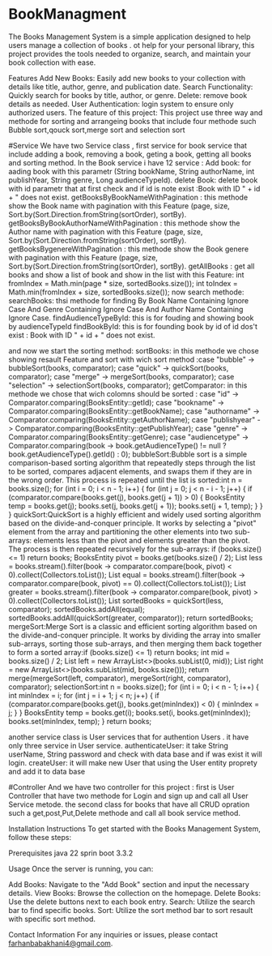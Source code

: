 # BookManagment

The Books Management System is a simple application designed to help users manage a collection of books . ot help for your personal library, this project provides the tools needed to organize, search, and maintain your book collection with ease. 

Features
Add New Books: Easily add new books to your collection with details like title, author, genre, and publication date.
Search Functionality: Quickly search for books by title, author, or genre.
Delete: remove book details as needed.
User Authentication: login system to ensure only authorized users.
The feature of this project: This project use three way and methode for sorting and arrangeing books that include four methode such
    Bubble sort,qouck sort,merge sort and selection sort



#Service
We have two Service class , first service for book service that include adding a book, removing a book, geting a book, getting all books and sorting
 method.
In the Book service i have 12 service :
Add book: for aading book with this parametr (String bookName, String authorName, int publishYear, String genre, Long audienceTypeId).
delete Book: delete book with id parametr that at first check and if id is note exist :Book with ID " + id + " does not exist.
getBooksByBookNameWithPagination : this methode show the Book name with pagination with this Feature (page, size, Sort.by(Sort.Direction.fromString(sortOrder), sortBy).
getBooksByBookAuthorNameWithPagination : this methode show the Author name with pagination with this Feature (page, size, Sort.by(Sort.Direction.fromString(sortOrder), sortBy).
getBooksBygenereWithPagination : this methode show the Book genere with pagination with this Feature (page, size, Sort.by(Sort.Direction.fromString(sortOrder), sortBy).
getAllBooks : get all books and show a list of book and show in the list with this Feature:
        int fromIndex = Math.min(page * size, sortedBooks.size());
        int toIndex = Math.min(fromIndex + size, sortedBooks.size()); 
now search methode:
searchBooks: thsi methode for finding By Book Name Containing Ignore Case And Genre Containing Ignore Case And Author Name Containing Ignore Case.
findAudienceTypeById: this is for fouding and showing book by audienceTypeId
findBookById: this is for founding book by id of id dos't exist : Book with ID " + id + " does not exist.

and now we start the sorting method:
sortBooks: in this methode we chose showing resault Feature and sort with wich sort method :case "bubble" ->
            bubbleSort(books, comparator);
            case "quick" -> quickSort(books, comparator);
            case "merge" -> mergeSort(books, comparator);
            case "selection" -> selectionSort(books, comparator);
getComparator: in this methode we chose that wich colomns should be sorted :  case "id" -> Comparator.comparing(BooksEntity::getId);
            case "bookname" -> Comparator.comparing(BooksEntity::getBookName);
            case "authorname" -> Comparator.comparing(BooksEntity::getAuthorName);
            case "publishyear" -> Comparator.comparing(BooksEntity::getPublishYear);
            case "genre" -> Comparator.comparing(BooksEntity::getGenre);
            case "audiencetype" ->
                    Comparator.comparing(book -> book.getAudienceType() != null ? book.getAudienceType().getId() : 0);
bubbleSort:Bubble sort is a simple comparison-based sorting algorithm that repeatedly steps through the list to be sorted, compares adjacent elements, and swaps them if they are in the wrong order. This process is repeated until the list is sorted:int n = books.size();
        for (int i = 0; i < n - 1; i++) {
            for (int j = 0; j < n - i - 1; j++) {
                if (comparator.compare(books.get(j), books.get(j + 1)) > 0) {
                    BooksEntity temp = books.get(j);
                    books.set(j, books.get(j + 1));
                    books.set(j + 1, temp);
                }
            }
        }
quickSort:QuickSort is a highly efficient and widely used sorting algorithm based on the divide-and-conquer principle. It works by selecting a "pivot" element from the array and partitioning the other elements into two sub-arrays: elements less than the pivot and elements greater than the pivot. The process is then repeated recursively for the sub-arrays:
if (books.size() <= 1) return books;
        BooksEntity pivot = books.get(books.size() / 2);
        List<BooksEntity> less = books.stream().filter(book -> comparator.compare(book, pivot) < 0).collect(Collectors.toList());
        List<BooksEntity> equal = books.stream().filter(book -> comparator.compare(book, pivot) == 0).collect(Collectors.toList());
        List<BooksEntity> greater = books.stream().filter(book -> comparator.compare(book, pivot) > 0).collect(Collectors.toList());
        List<BooksEntity> sortedBooks = quickSort(less, comparator);
        sortedBooks.addAll(equal);
        sortedBooks.addAll(quickSort(greater, comparator));
        return sortedBooks;
mergeSort:Merge Sort is a classic and efficient sorting algorithm based on the divide-and-conquer principle. It works by dividing the array into smaller sub-arrays, sorting those sub-arrays, and then merging them back together to form a sorted array:if (books.size() <= 1) return books;
        int mid = books.size() / 2;
        List<BooksEntity> left = new ArrayList<>(books.subList(0, mid));
        List<BooksEntity> right = new ArrayList<>(books.subList(mid, books.size()));
        return merge(mergeSort(left, comparator), mergeSort(right, comparator), comparator);
selectionSort:int n = books.size();
        for (int i = 0; i < n - 1; i++) {
            int minIndex = i;
            for (int j = i + 1; j < n; j++) {
                if (comparator.compare(books.get(j), books.get(minIndex)) < 0) {
                    minIndex = j;
                }
            }
            BooksEntity temp = books.get(i);
            books.set(i, books.get(minIndex));
            books.set(minIndex, temp);
        }
        return books;

another service class is User services that for authention Users .
it have only three service in User service.
authenticateUser: it take String userName, String password and check with data base and if was exist it will login.
createUser: it will make new User that using the User entity proprety and add it to data base





#Controller
And we have two controller for this project :
first is User Controller that have two methode for Login and sign up and call all User Service metode.
the second class for books that have all CRUD opration such a get,post,Put,Delete methode and call all book service method.



Installation Instructions
To get started with the Books Management System, follow these steps:

Prerequisites
java 22
sprin boot 3.3.2


Usage
Once the server is running, you can:

Add Books: Navigate to the "Add Book" section and input the necessary details.
View Books: Browse the collection on the homepage.
Delete Books: Use the delete buttons next to each book entry.
Search: Utilize the search bar to find specific books.
Sort: Utilize the sort method bar to sort resault with specific sort method.
    

Contact Information
For any inquiries or issues, please contact farhanbabakhani4@gmail.com.
 
